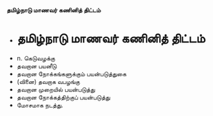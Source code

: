 **தமிழ்நாடு மாணவர் கணினித் திட்டம்**
- # தமிழ்நாடு மாணவர் கணினித் திட்டம்
- n. கெடுவழக்கு
- தவறான பயனீடு
- தவறான நோக்கங்களுக்கும் பயன்படுத்துகை
- (வினை) தவறாக வபழங்கு
- தவறான முறையில் பயன்படுத்து
- தவறான நோக்கத்திற்குப் பயன்படுத்து
- மோசமாக நடத்து.

